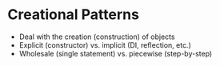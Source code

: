 # Creational Patterns

- Deal with the creation (construction) of objects
- Explicit (constructor) vs. implicit (DI, reflection, etc.)
- Wholesale (single statement) vs. piecewise (step-by-step)